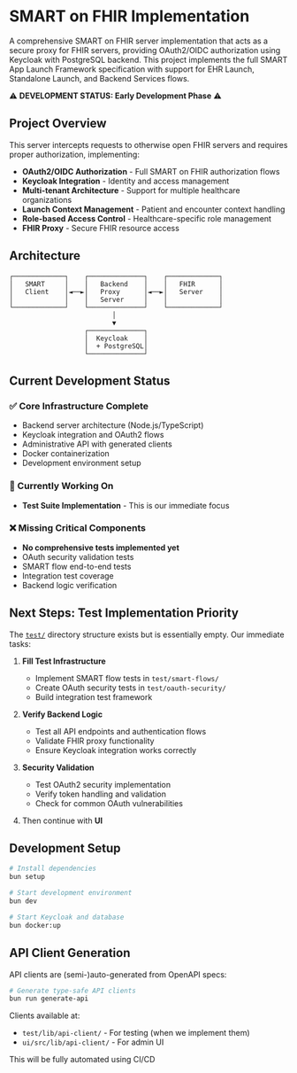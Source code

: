 # SMART on FHIR Implementation

A comprehensive SMART on FHIR server implementation that acts as a secure proxy for FHIR servers, providing OAuth2/OIDC authorization using Keycloak with PostgreSQL backend. This project implements the full SMART App Launch Framework specification with support for EHR Launch, Standalone Launch, and Backend Services flows.

⚠️ **DEVELOPMENT STATUS: Early Development Phase** ⚠️

## Project Overview

This server intercepts requests to otherwise open FHIR servers and requires proper authorization, implementing:

- **OAuth2/OIDC Authorization** - Full SMART on FHIR authorization flows
- **Keycloak Integration** - Identity and access management
- **Multi-tenant Architecture** - Support for multiple healthcare organizations
- **Launch Context Management** - Patient and encounter context handling
- **Role-based Access Control** - Healthcare-specific role management
- **FHIR Proxy** - Secure FHIR resource access

## Architecture

```
┌─────────────┐    ┌──────────────┐    ┌─────────────┐
│   SMART     │    │   Backend    │    │   FHIR      │
│   Client    │◄──►│   Proxy      │◄──►│   Server    │
│             │    │   Server     │    │             │
└─────────────┘    └──────────────┘    └─────────────┘
                          │
                          ▼
                   ┌──────────────┐
                   │  Keycloak    │
                   │  + PostgreSQL│
                   └──────────────┘
```

## Current Development Status

### ✅ Core Infrastructure Complete

- Backend server architecture (Node.js/TypeScript)
- Keycloak integration and OAuth2 flows
- Administrative API with generated clients
- Docker containerization
- Development environment setup

### 🚧 Currently Working On

- **Test Suite Implementation** - This is our immediate focus

### ❌ Missing Critical Components

- **No comprehensive tests implemented yet**
- OAuth security validation tests
- SMART flow end-to-end tests
- Integration test coverage
- Backend logic verification

## Next Steps: Test Implementation Priority

The [`test/`](test/) directory structure exists but is essentially empty. Our immediate tasks:

1. **Fill Test Infrastructure**

   - Implement SMART flow tests in `test/smart-flows/`
   - Create OAuth security tests in `test/oauth-security/`
   - Build integration test framework
2. **Verify Backend Logic**

   - Test all API endpoints and authentication flows
   - Validate FHIR proxy functionality
   - Ensure Keycloak integration works correctly
3. **Security Validation**

   - Test OAuth2 security implementation
   - Verify token handling and validation
   - Check for common OAuth vulnerabilities
4. Then continue with **UI**

## Development Setup

```bash
# Install dependencies
bun setup

# Start development environment
bun dev

# Start Keycloak and database
bun docker:up
```

## API Client Generation

API clients are (semi-)auto-generated from OpenAPI specs:

```bash
# Generate type-safe API clients
bun run generate-api
```

Clients available at:

- `test/lib/api-client/` - For testing (when we implement them)
- `ui/src/lib/api-client/` - For admin UI

This will be fully automated using CI/CD
